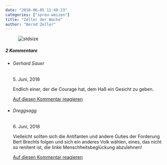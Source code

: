 ```yaml
---
date: "2018-06-05 11:48:23"
categories: ["spreu-weizen"]
title: "Zeller der Woche"
author: "Bernd Zeller"
---
```



<figure>
<img src="https://www.publicomag.com/wp-content/uploads/2018/06/Berliner-Republik-1320x843.jpg" alt=stdsize>
</figure>


<!--more-->
<h5 class="comments-h">
2 Kommentare </h5>
<ul class="commentlist">
<li class="comment even thread-even depth-1 clearfix" id="li-comment-3357">
<h6 class="author">Gerhard Sauer</h6> <span class="date">5. Juni, 2018</span>



Endlich einer, der die Courage hat, dem Haß ein Gesicht zu geben.

<a rel="nofollow" class="comment-reply-link" href="#comment-3357" data-commentid="3357" data-postid="6944" data-belowelement="comment-3357" data-respondelement="respond" data-replyto="Antworte auf Gerhard Sauer" aria-label="Antworte auf Gerhard Sauer">Auf diesen Kommentar reagieren</a> 


</li>
<li class="comment odd alt thread-odd thread-alt depth-1 clearfix" id="li-comment-3373">
<h6 class="author">Dreggsagg</h6> <span class="date">6. Juni, 2018</span>



Vielleicht sollten sich die Antifanten und andere Guties der Forderung Bert Brechts folgen und sich ein anderes Volk wählen, eines, das nicht so renitent ist, die linke Menschheitsbeglückung abzulehnen!

<a rel="nofollow" class="comment-reply-link" href="#comment-3373" data-commentid="3373" data-postid="6944" data-belowelement="comment-3373" data-respondelement="respond" data-replyto="Antworte auf Dreggsagg" aria-label="Antworte auf Dreggsagg">Auf diesen Kommentar reagieren</a> 


</li>
</ul>
